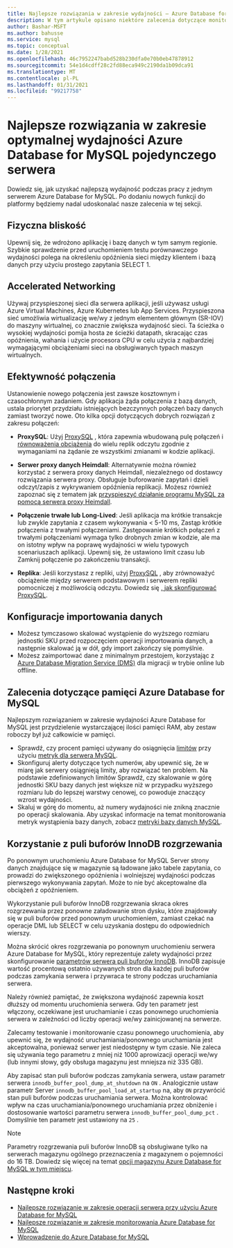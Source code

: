 ```yaml
---
title: Najlepsze rozwiązania w zakresie wydajności — Azure Database for MySQL
description: W tym artykule opisano niektóre zalecenia dotyczące monitorowania i dostrajania wydajności Azure Database for MySQL.
author: Bashar-MSFT
ms.author: bahusse
ms.service: mysql
ms.topic: conceptual
ms.date: 1/28/2021
ms.openlocfilehash: 46c7952247babd528b230dfa0e70b0eb47878912
ms.sourcegitcommit: 54e1d4cdff28c2fd88eca949c2190da1b09dca91
ms.translationtype: MT
ms.contentlocale: pl-PL
ms.lasthandoff: 01/31/2021
ms.locfileid: "99217758"
---
```

# <a name="best-practices-for-optimal-performance-of-your-azure-database-for-mysql---single-server"></a>Najlepsze rozwiązania w zakresie optymalnej wydajności Azure Database for MySQL pojedynczego serwera

Dowiedz się, jak uzyskać najlepszą wydajność podczas pracy z jednym serwerem Azure Database for MySQL. Po dodaniu nowych funkcji do platformy będziemy nadal udoskonalać nasze zalecenia w tej sekcji.

## <a name="physical-proximity"></a>Fizyczna bliskość

 Upewnij się, że wdrożono aplikację i bazę danych w tym samym regionie. Szybkie sprawdzenie przed uruchomieniem testu porównawczego wydajności polega na określeniu opóźnienia sieci między klientem i bazą danych przy użyciu prostego zapytania SELECT 1. 

## <a name="accelerated-networking"></a>Accelerated Networking

Używaj przyspieszonej sieci dla serwera aplikacji, jeśli używasz usługi Azure Virtual Machines, Azure Kubernetes lub App Services. Przyspieszona sieć umożliwia wirtualizację we/wy z jednym elementem głównym (SR-IOV) do maszyny wirtualnej, co znacznie zwiększa wydajność sieci. Ta ścieżka o wysokiej wydajności pomija hosta ze ścieżki datapath, skracając czas opóźnienia, wahania i użycie procesora CPU w celu użycia z najbardziej wymagającymi obciążeniami sieci na obsługiwanych typach maszyn wirtualnych.

## <a name="connection-efficiency"></a>Efektywność połączenia

Ustanowienie nowego połączenia jest zawsze kosztownym i czasochłonnym zadaniem. Gdy aplikacja żąda połączenia z bazą danych, ustala priorytet przydziału istniejących bezczynnych połączeń bazy danych zamiast tworzyć nowe.  Oto kilka opcji dotyczących dobrych rozwiązań z zakresu połączeń:

- **ProxySQL**: Użyj [ProxySQL](https://proxysql.com/) , która zapewnia wbudowaną pulę połączeń i [równoważenia obciążenia](https://techcommunity.microsoft.com/t5/azure-database-for-mysql/load-balance-read-replicas-using-proxysql-in-azure-database-for/ba-p/880042) do wielu replik odczytu zgodnie z wymaganiami na żądanie ze wszystkimi zmianami w kodzie aplikacji.

- **Serwer proxy danych Heimdall**: Alternatywnie można również korzystać z serwera proxy danych Heimdall, niezależnego od dostawcy rozwiązania serwera proxy. Obsługuje buforowanie zapytań i dzieli odczyt/zapis z wykrywaniem opóźnienia replikacji. Możesz również zapoznać się z tematem jak [przyspieszyć działanie programu MySQL za pomocą serwera proxy Heimdall](https://techcommunity.microsoft.com/t5/azure-database-for-mysql/accelerate-mysql-performance-with-the-heimdall-proxy/ba-p/1063349).  

- **Połączenie trwałe lub Long-Lived**: Jeśli aplikacja ma krótkie transakcje lub zwykle zapytania z czasem wykonywania < 5-10 ms, Zastąp krótkie połączenia z trwałymi połączeniami. Zastępowanie krótkich połączeń z trwałymi połączeniami wymaga tylko drobnych zmian w kodzie, ale ma on istotny wpływ na poprawę wydajności w wielu typowych scenariuszach aplikacji. Upewnij się, że ustawiono limit czasu lub Zamknij połączenie po zakończeniu transakcji.

- **Replika**: Jeśli korzystasz z repliki, użyj [ProxySQL](https://proxysql.com/) , aby zrównoważyć obciążenie między serwerem podstawowym i serwerem repliki pomocniczej z możliwością odczytu. Dowiedz się [, jak skonfigurować ProxySQL](https://techcommunity.microsoft.com/t5/azure-database-for-mysql/scaling-an-azure-database-for-mysql-workload-running-on/ba-p/1105847).

## <a name="data-import-configurations"></a>Konfiguracje importowania danych

- Możesz tymczasowo skalować wystąpienie do wyższego rozmiaru jednostki SKU przed rozpoczęciem operacji importowania danych, a następnie skalować ją w dół, gdy import zakończy się pomyślnie.
- Możesz zaimportować dane z minimalnym przestojem, korzystając z [Azure Database Migration Service (DMS)](https://datamigration.microsoft.com/) dla migracji w trybie online lub offline. 

## <a name="azure-database-for-mysql-memory-recommendations"></a>Zalecenia dotyczące pamięci Azure Database for MySQL

Najlepszym rozwiązaniem w zakresie wydajności Azure Database for MySQL jest przydzielenie wystarczającej ilości pamięci RAM, aby zestaw roboczy był już całkowicie w pamięci. 

- Sprawdź, czy procent pamięci używany do osiągnięcia [limitów](./concepts-pricing-tiers.md) przy użyciu [metryk dla serwera MySQL](./concepts-monitoring.md). 
- Skonfiguruj alerty dotyczące tych numerów, aby upewnić się, że w miarę jak serwery osiągnieją limity, aby rozwiązać ten problem. Na podstawie zdefiniowanych limitów Sprawdź, czy skalowanie w górę jednostki SKU bazy danych jest większe niż w przypadku wyższego rozmiaru lub do lepszej warstwy cenowej, co powoduje znaczący wzrost wydajności. 
- Skaluj w górę do momentu, aż numery wydajności nie znikną znacznie po operacji skalowania. Aby uzyskać informacje na temat monitorowania metryk wystąpienia bazy danych, zobacz [metryki bazy danych MySQL](./concepts-monitoring.md#metrics).
 
## <a name="use-innodb-buffer-pool-warmup"></a>Korzystanie z puli buforów InnoDB rozgrzewania

Po ponownym uruchomieniu Azure Database for MySQL Server strony danych znajdujące się w magazynie są ładowane jako tabele zapytania, co prowadzi do zwiększonego opóźnienia i wolniejszej wydajności podczas pierwszego wykonywania zapytań. Może to nie być akceptowalne dla obciążeń z opóźnieniem. 

Wykorzystanie puli buforów InnoDB rozgrzewania skraca okres rozgrzewania przez ponowne załadowanie stron dysku, które znajdowały się w puli buforów przed ponownym uruchomieniem, zamiast czekać na operacje DML lub SELECT w celu uzyskania dostępu do odpowiednich wierszy.

Można skrócić okres rozgrzewania po ponownym uruchomieniu serwera Azure Database for MySQL, który reprezentuje zalety wydajności przez skonfigurowanie [parametrów serwera puli buforów InnoDB](https://dev.mysql.com/doc/refman/8.0/en/innodb-preload-buffer-pool.html). InnoDB zapisuje wartość procentową ostatnio używanych stron dla każdej puli buforów podczas zamykania serwera i przywraca te strony podczas uruchamiania serwera.

Należy również pamiętać, że zwiększona wydajność zapewnia koszt dłuższy od momentu uruchomienia serwera. Gdy ten parametr jest włączony, oczekiwane jest uruchamianie i czas ponownego uruchomienia serwera w zależności od liczby operacji we/wy zainicjowanej na serwerze. 

Zalecamy testowanie i monitorowanie czasu ponownego uruchomienia, aby upewnić się, że wydajność uruchamiania/ponownego uruchamiania jest akceptowalna, ponieważ serwer jest niedostępny w tym czasie. Nie zaleca się używania tego parametru z mniej niż 1000 aprowizacji operacji we/wy (lub innymi słowy, gdy obsługa magazynu jest mniejsza niż 335 GB).

Aby zapisać stan puli buforów podczas zamykania serwera, ustaw parametr serwera `innodb_buffer_pool_dump_at_shutdown` na `ON` . Analogicznie ustaw parametr Server `innodb_buffer_pool_load_at_startup` na, aby `ON` przywrócić stan puli buforów podczas uruchamiania serwera. Można kontrolować wpływ na czas uruchamiania/ponownego uruchamiania przez obniżenie i dostosowanie wartości parametru serwera `innodb_buffer_pool_dump_pct` . Domyślnie ten parametr jest ustawiony na `25` .

> [!Note]
> Parametry rozgrzewania puli buforów InnoDB są obsługiwane tylko na serwerach magazynu ogólnego przeznaczenia z magazynem o pojemności do 16 TB. Dowiedz się więcej na temat [opcji magazynu Azure Database for MySQL w tym miejscu](https://docs.microsoft.com/azure/mysql/concepts-pricing-tiers#storage).

## <a name="next-steps"></a>Następne kroki

- [Najlepsze rozwiązanie w zakresie operacji serwera przy użyciu Azure Database for MySQL](concept-operation-excellence-best-practices.md) <br/>
- [Najlepsze rozwiązanie w zakresie monitorowania Azure Database for MySQL](concept-monitoring-best-practices.md)<br/>
- [Wprowadzenie do Azure Database for MySQL](quickstart-create-mysql-server-database-using-azure-portal.md)<br/>